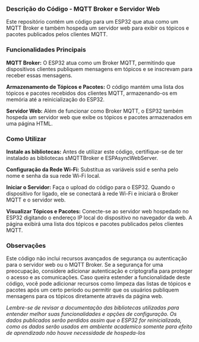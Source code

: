 ### Descrição do Código - MQTT Broker e Servidor Web


Este repositório contém um código para um ESP32 que atua como um MQTT Broker e também hospeda um servidor web para exibir os tópicos e pacotes publicados pelos clientes MQTT.


### Funcionalidades Principais


**MQTT Broker:** O ESP32 atua como um Broker MQTT, permitindo que dispositivos clientes publiquem mensagens em tópicos e se inscrevam para receber essas mensagens.

**Armazenamento de Tópicos e Pacotes:** O código mantém uma lista dos tópicos e pacotes recebidos dos clientes MQTT, armazenando-os em memória até a reinicialização do ESP32.

**Servidor Web:** Além de funcionar como Broker MQTT, o ESP32 também hospeda um servidor web que exibe os tópicos e pacotes armazenados em uma página HTML.


### Como Utilizar


**Instale as bibliotecas:** Antes de utilizar este código, certifique-se de ter instalado as bibliotecas sMQTTBroker e ESPAsyncWebServer.

**Configuração da Rede Wi-Fi:** Substitua as variáveis ssid e senha pelo nome e senha da sua rede Wi-Fi local.

**Iniciar o Servidor:** Faça o upload do código para o ESP32. Quando o dispositivo for ligado, ele se conectará à rede Wi-Fi e iniciará o Broker MQTT e o servidor web.

**Visualizar Tópicos e Pacotes:** Conecte-se ao servidor web hospedado no ESP32 digitando o endereço IP local do dispositivo no navegador da web. A página exibirá uma lista dos tópicos e pacotes publicados pelos clientes MQTT.


### Observações


Este código não inclui recursos avançados de segurança ou autenticação para o servidor web ou o MQTT Broker. Se a segurança for uma preocupação, considere adicionar autenticação e criptografia para proteger o acesso e as comunicações. Caso queira estender a funcionalidade deste código, você pode adicionar recursos como limpeza das listas de tópicos e pacotes após um certo período ou permitir que os usuários publiquem mensagens para os tópicos diretamente através da página web.

*Lembre-se de revisar a documentação das bibliotecas utilizadas para entender melhor suas funcionalidades e opções de configuração.*
*Os dados publicados serão perdidos assim que o ESP32 for reinicializado, como os dados serão usados em ambiente academico somente para efeito de aprendizado não houve necessidade de hospeda-los*

